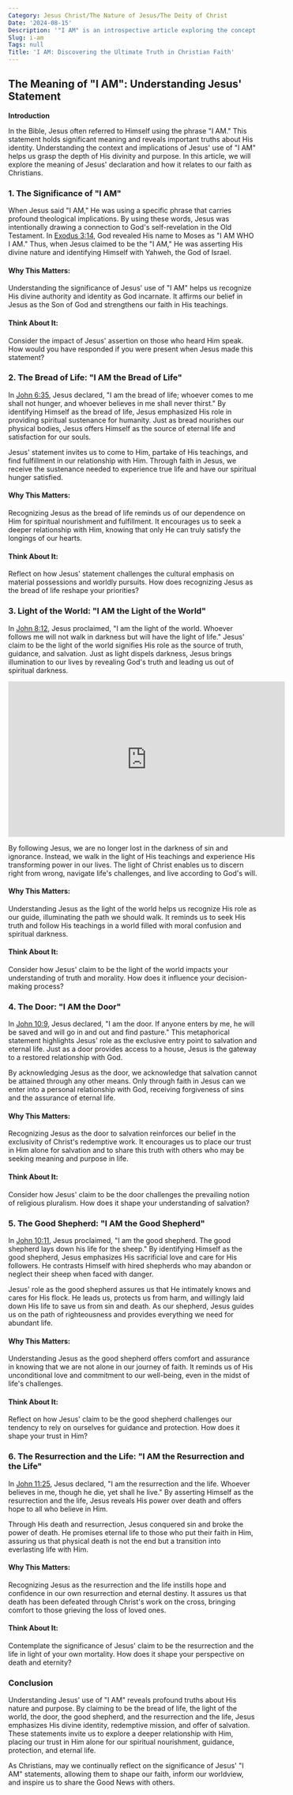 ```yaml
---
Category: Jesus Christ/The Nature of Jesus/The Deity of Christ
Date: '2024-08-15'
Description: '"I AM" is an introspective article exploring the concept of self-identity and personal growth. Dive into the journey of self-discovery and empowerment.'
Slug: i-am
Tags: null
Title: 'I AM: Discovering the Ultimate Truth in Christian Faith'
---
```


## The Meaning of "I AM": Understanding Jesus' Statement

**Introduction**

In the Bible, Jesus often referred to Himself using the phrase "I AM." This statement holds significant meaning and reveals important truths about His identity. Understanding the context and implications of Jesus' use of "I AM" helps us grasp the depth of His divinity and purpose. In this article, we will explore the meaning of Jesus' declaration and how it relates to our faith as Christians.

### 1. The Significance of "I AM"

When Jesus said "I AM," He was using a specific phrase that carries profound theological implications. By using these words, Jesus was intentionally drawing a connection to God's self-revelation in the Old Testament. In [Exodus 3:14](https://www.bibleref.com/Exodus/3/Exodus-3-14.html), God revealed His name to Moses as "I AM WHO I AM." Thus, when Jesus claimed to be the "I AM," He was asserting His divine nature and identifying Himself with Yahweh, the God of Israel.

#### Why This Matters:

Understanding the significance of Jesus' use of "I AM" helps us recognize His divine authority and identity as God incarnate. It affirms our belief in Jesus as the Son of God and strengthens our faith in His teachings.

#### Think About It:

Consider the impact of Jesus' assertion on those who heard Him speak. How would you have responded if you were present when Jesus made this statement?

### 2. The Bread of Life: "I AM the Bread of Life"

In [John 6:35](https://www.bibleref.com/John/6/John-6-35.html), Jesus declared, "I am the bread of life; whoever comes to me shall not hunger, and whoever believes in me shall never thirst." By identifying Himself as the bread of life, Jesus emphasized His role in providing spiritual sustenance for humanity. Just as bread nourishes our physical bodies, Jesus offers Himself as the source of eternal life and satisfaction for our souls.

Jesus' statement invites us to come to Him, partake of His teachings, and find fulfillment in our relationship with Him. Through faith in Jesus, we receive the sustenance needed to experience true life and have our spiritual hunger satisfied.

#### Why This Matters:

Recognizing Jesus as the bread of life reminds us of our dependence on Him for spiritual nourishment and fulfillment. It encourages us to seek a deeper relationship with Him, knowing that only He can truly satisfy the longings of our hearts.

#### Think About It:

Reflect on how Jesus' statement challenges the cultural emphasis on material possessions and worldly pursuits. How does recognizing Jesus as the bread of life reshape your priorities?

### 3. Light of the World: "I AM the Light of the World"

In [John 8:12](https://www.bibleref.com/John/8/John-8-12.html), Jesus proclaimed, "I am the light of the world. Whoever follows me will not walk in darkness but will have the light of life." Jesus' claim to be the light of the world signifies His role as the source of truth, guidance, and salvation. Just as light dispels darkness, Jesus brings illumination to our lives by revealing God's truth and leading us out of spiritual darkness.


<iframe width="560" height="315" src="https://www.youtube.com/embed/XygxFVZ1HNE" frameborder="0" allow="autoplay; encrypted-media" allowfullscreen></iframe>


By following Jesus, we are no longer lost in the darkness of sin and ignorance. Instead, we walk in the light of His teachings and experience His transforming power in our lives. The light of Christ enables us to discern right from wrong, navigate life's challenges, and live according to God's will.

#### Why This Matters:

Understanding Jesus as the light of the world helps us recognize His role as our guide, illuminating the path we should walk. It reminds us to seek His truth and follow His teachings in a world filled with moral confusion and spiritual darkness.

#### Think About It:

Consider how Jesus' claim to be the light of the world impacts your understanding of truth and morality. How does it influence your decision-making process?

### 4. The Door: "I AM the Door"

In [John 10:9](https://www.bibleref.com/John/10/John-10-9.html), Jesus declared, "I am the door. If anyone enters by me, he will be saved and will go in and out and find pasture." This metaphorical statement highlights Jesus' role as the exclusive entry point to salvation and eternal life. Just as a door provides access to a house, Jesus is the gateway to a restored relationship with God.

By acknowledging Jesus as the door, we acknowledge that salvation cannot be attained through any other means. Only through faith in Jesus can we enter into a personal relationship with God, receiving forgiveness of sins and the assurance of eternal life.

#### Why This Matters:

Recognizing Jesus as the door to salvation reinforces our belief in the exclusivity of Christ's redemptive work. It encourages us to place our trust in Him alone for salvation and to share this truth with others who may be seeking meaning and purpose in life.

#### Think About It:

Consider how Jesus' claim to be the door challenges the prevailing notion of religious pluralism. How does it shape your understanding of salvation?

### 5. The Good Shepherd: "I AM the Good Shepherd"

In [John 10:11](https://www.bibleref.com/John/10/John-10-11.html), Jesus proclaimed, "I am the good shepherd. The good shepherd lays down his life for the sheep." By identifying Himself as the good shepherd, Jesus emphasizes His sacrificial love and care for His followers. He contrasts Himself with hired shepherds who may abandon or neglect their sheep when faced with danger.

Jesus' role as the good shepherd assures us that He intimately knows and cares for His flock. He leads us, protects us from harm, and willingly laid down His life to save us from sin and death. As our shepherd, Jesus guides us on the path of righteousness and provides everything we need for abundant life.

#### Why This Matters:

Understanding Jesus as the good shepherd offers comfort and assurance in knowing that we are not alone in our journey of faith. It reminds us of His unconditional love and commitment to our well-being, even in the midst of life's challenges.

#### Think About It:

Reflect on how Jesus' claim to be the good shepherd challenges our tendency to rely on ourselves for guidance and protection. How does it shape your trust in Him?

### 6. The Resurrection and the Life: "I AM the Resurrection and the Life"

In [John 11:25](https://www.bibleref.com/John/11/John-11-25.html), Jesus declared, "I am the resurrection and the life. Whoever believes in me, though he die, yet shall he live." By asserting Himself as the resurrection and the life, Jesus reveals His power over death and offers hope to all who believe in Him.

Through His death and resurrection, Jesus conquered sin and broke the power of death. He promises eternal life to those who put their faith in Him, assuring us that physical death is not the end but a transition into everlasting life with Him.

#### Why This Matters:

Recognizing Jesus as the resurrection and the life instills hope and confidence in our own resurrection and eternal destiny. It assures us that death has been defeated through Christ's work on the cross, bringing comfort to those grieving the loss of loved ones.

#### Think About It:

Contemplate the significance of Jesus' claim to be the resurrection and the life in light of your own mortality. How does it shape your perspective on death and eternity?

### Conclusion

Understanding Jesus' use of "I AM" reveals profound truths about His nature and purpose. By claiming to be the bread of life, the light of the world, the door, the good shepherd, and the resurrection and the life, Jesus emphasizes His divine identity, redemptive mission, and offer of salvation. These statements invite us to explore a deeper relationship with Him, placing our trust in Him alone for our spiritual nourishment, guidance, protection, and eternal life.

As Christians, may we continually reflect on the significance of Jesus' "I AM" statements, allowing them to shape our faith, inform our worldview, and inspire us to share the Good News with others.